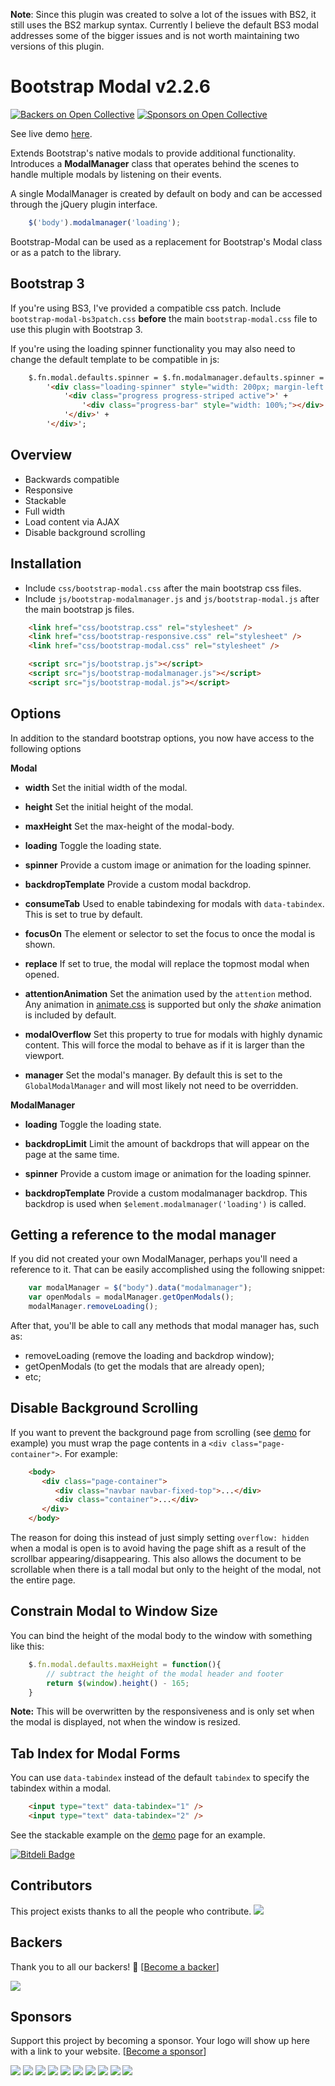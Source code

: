 **Note**: Since this plugin was created to solve a lot of the issues with BS2, it still uses the BS2 markup syntax. Currently I believe the default BS3 modal addresses some of the bigger issues and is not worth maintaining two versions of this plugin.


Bootstrap Modal v2.2.6
=============
[![Backers on Open Collective](https://opencollective.com/bootstrap-modal/backers/badge.svg)](#backers)
 [![Sponsors on Open Collective](https://opencollective.com/bootstrap-modal/sponsors/badge.svg)](#sponsors) 

See live demo [here](http://jschr.github.com/bootstrap-modal/).

Extends Bootstrap's native modals to provide additional functionality. Introduces a **ModalManager** class that operates behind the scenes to handle multiple modals by listening on their events. 

A single ModalManager is created by default on body and can be accessed through the jQuery plugin interface.
```javascript
    $('body').modalmanager('loading');
```
Bootstrap-Modal can be used as a replacement for Bootstrap's Modal class or as a patch to the library.


Bootstrap 3
-----------

If you're using BS3, I've provided a compatible css patch. Include `bootstrap-modal-bs3patch.css` **before** the main `bootstrap-modal.css` file to use this plugin with Bootstrap 3.

If you're using the loading spinner functionality you may also need to change the default template to be compatible in js:
```html
    $.fn.modal.defaults.spinner = $.fn.modalmanager.defaults.spinner = 
        '<div class="loading-spinner" style="width: 200px; margin-left: -100px;">' +
            '<div class="progress progress-striped active">' +
                '<div class="progress-bar" style="width: 100%;"></div>' +
            '</div>' +
        '</div>';
```


Overview
-----------

+ Backwards compatible
+ Responsive
+ Stackable
+ Full width
+ Load content via AJAX
+ Disable background scrolling

Installation 
-----------
+ Include `css/bootstrap-modal.css` after the main bootstrap css files.
+ Include `js/bootstrap-modalmanager.js` and `js/bootstrap-modal.js` after the main bootstrap js files.
```html
	<link href="css/bootstrap.css" rel="stylesheet" />
	<link href="css/bootstrap-responsive.css" rel="stylesheet" />
 	<link href="css/bootstrap-modal.css" rel="stylesheet" />

 	<script src="js/bootstrap.js"></script>
 	<script src="js/bootstrap-modalmanager.js"></script>
 	<script src="js/bootstrap-modal.js"></script>
```
Options
-----------

In addition to the standard bootstrap options, you now have access to the following options

**Modal**

+ **width**
Set the initial width of the modal.

+ **height**
Set the initial height of the modal.

+ **maxHeight**
Set the max-height of the modal-body.

+ **loading**
Toggle the loading state.

+ **spinner**
Provide a custom image or animation for the loading spinner.

+ **backdropTemplate**
Provide a custom modal backdrop.

+ **consumeTab**
Used to enable tabindexing for modals with `data-tabindex`. This is set to true by default.

+ **focusOn**
The element or selector to set the focus to once the modal is shown.

+ **replace**
If set to true, the modal will replace the topmost modal when opened.

+ **attentionAnimation**
Set the animation used by the `attention` method. Any animation in [animate.css](http://daneden.me/animate/) is supported but only the *shake* animation is included by default.

+ **modalOverflow**
Set this property to true for modals with highly dynamic content. This will force the modal to behave as if it is larger than the viewport.

+ **manager**
Set the modal's manager. By default this is set to the `GlobalModalManager` and will most likely not need to be overridden.

**ModalManager**

+ **loading**
Toggle the loading state.

+ **backdropLimit**
Limit the amount of backdrops that will appear on the page at the same time.

+ **spinner**
Provide a custom image or animation for the loading spinner.

+ **backdropTemplate**
Provide a custom modalmanager backdrop. This backdrop is used when `$element.modalmanager('loading')` is called.

Getting a reference to the modal manager
-----------

If you did not created your own ModalManager, perhaps you'll need a reference to it. That can be easily accomplished using the following snippet:

```javascript
	var modalManager = $("body").data("modalmanager");
	var openModals = modalManager.getOpenModals();
	modalManager.removeLoading();
```

After that, you'll be able to call any methods that modal manager has, such as:

* removeLoading (remove the loading and backdrop window);
* getOpenModals (to get the modals that are already open);
* etc;


Disable Background Scrolling
-----------

If you want to prevent the background page from scrolling (see [demo](http://jschr.github.com/bootstrap-modal/) for example) you must wrap the page contents in a `<div class="page-container">`. For example:
```html
	<body>
	   <div class="page-container">
		  <div class="navbar navbar-fixed-top">...</div>
		  <div class="container">...</div>
	   </div>
	</body>
```

The reason for doing this instead of just simply setting `overflow: hidden` when a modal is open is to avoid having the page shift as a result of the scrollbar appearing/disappearing. This also allows the document to be scrollable when there is a tall modal but only to the height of the modal, not the entire page.

Constrain Modal to Window Size
-----------
	
You can bind the height of the modal body to the window with something like this:
```javascript
    $.fn.modal.defaults.maxHeight = function(){
        // subtract the height of the modal header and footer
        return $(window).height() - 165; 
    }
```
	
**Note:** This will be overwritten by the responsiveness and is only set when the modal is displayed, not when the window is resized.
	
Tab Index for Modal Forms
-----------
You can use `data-tabindex` instead of the default `tabindex` to specify the tabindex within a modal.
```html
    <input type="text" data-tabindex="1" />
    <input type="text" data-tabindex="2" />
```
See the stackable example on the [demo](http://jschr.github.com/bootstrap-modal/) page for an example.


	





[![Bitdeli Badge](https://d2weczhvl823v0.cloudfront.net/jschr/bootstrap-modal/trend.png)](https://bitdeli.com/free "Bitdeli Badge")

## Contributors

This project exists thanks to all the people who contribute. 
<a href="https://github.com/jschr/bootstrap-modal/graphs/contributors"><img src="https://opencollective.com/bootstrap-modal/contributors.svg?width=890&button=false" /></a>


## Backers

Thank you to all our backers! 🙏 [[Become a backer](https://opencollective.com/bootstrap-modal#backer)]

<a href="https://opencollective.com/bootstrap-modal#backers" target="_blank"><img src="https://opencollective.com/bootstrap-modal/backers.svg?width=890"></a>


## Sponsors

Support this project by becoming a sponsor. Your logo will show up here with a link to your website. [[Become a sponsor](https://opencollective.com/bootstrap-modal#sponsor)]

<a href="https://opencollective.com/bootstrap-modal/sponsor/0/website" target="_blank"><img src="https://opencollective.com/bootstrap-modal/sponsor/0/avatar.svg"></a>
<a href="https://opencollective.com/bootstrap-modal/sponsor/1/website" target="_blank"><img src="https://opencollective.com/bootstrap-modal/sponsor/1/avatar.svg"></a>
<a href="https://opencollective.com/bootstrap-modal/sponsor/2/website" target="_blank"><img src="https://opencollective.com/bootstrap-modal/sponsor/2/avatar.svg"></a>
<a href="https://opencollective.com/bootstrap-modal/sponsor/3/website" target="_blank"><img src="https://opencollective.com/bootstrap-modal/sponsor/3/avatar.svg"></a>
<a href="https://opencollective.com/bootstrap-modal/sponsor/4/website" target="_blank"><img src="https://opencollective.com/bootstrap-modal/sponsor/4/avatar.svg"></a>
<a href="https://opencollective.com/bootstrap-modal/sponsor/5/website" target="_blank"><img src="https://opencollective.com/bootstrap-modal/sponsor/5/avatar.svg"></a>
<a href="https://opencollective.com/bootstrap-modal/sponsor/6/website" target="_blank"><img src="https://opencollective.com/bootstrap-modal/sponsor/6/avatar.svg"></a>
<a href="https://opencollective.com/bootstrap-modal/sponsor/7/website" target="_blank"><img src="https://opencollective.com/bootstrap-modal/sponsor/7/avatar.svg"></a>
<a href="https://opencollective.com/bootstrap-modal/sponsor/8/website" target="_blank"><img src="https://opencollective.com/bootstrap-modal/sponsor/8/avatar.svg"></a>
<a href="https://opencollective.com/bootstrap-modal/sponsor/9/website" target="_blank"><img src="https://opencollective.com/bootstrap-modal/sponsor/9/avatar.svg"></a>


